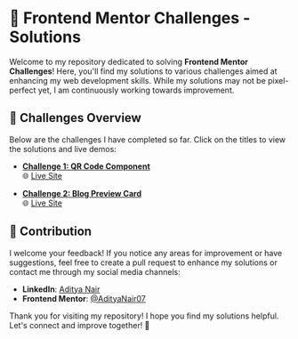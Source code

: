 # 🌟 Frontend Mentor Challenges - Solutions

Welcome to my repository dedicated to solving **Frontend Mentor Challenges**! Here, you'll find my solutions to various challenges aimed at enhancing my web development skills. While my solutions may not be pixel-perfect yet, I am continuously working towards improvement.

## 🚀 Challenges Overview

Below are the challenges I have completed so far. Click on the titles to view the solutions and live demos:

- **[Challenge 1: QR Code Component](https://www.frontendmentor.io/solutions/qr-code-component-DsqdX8fyja)**  
  🌐 [Live Site](https://front-end-mentor-qrcode-component.netlify.app/)

- **[Challenge 2: Blog Preview Card](https://adityanair07.github.io/frontend-mentor-challenges/blog-preview-card-main/index.html)**  
  🌐 [Live Site](https://adityanair07.github.io/frontend-mentor-challenges/blog-preview-card-main/index.html)

## 💬 Contribution

I welcome your feedback! If you notice any areas for improvement or have suggestions, feel free to create a pull request to enhance my solutions or contact me through my social media channels:

- **LinkedIn**: [Aditya Nair](https://www.linkedin.com/in/aditya-nair-766875229/)  
- **Frontend Mentor**: [@AdityaNair07](https://www.frontendmentor.io/profile/AdityaNair07)

Thank you for visiting my repository! I hope you find my solutions helpful. Let's connect and improve together! 🤝